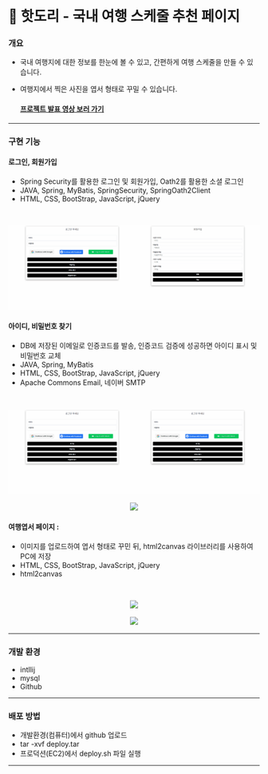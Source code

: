 # 🚗 핫도리 - 국내 여행 스케줄 추천 페이지

### 개요
- 국내 여행지에 대한 정보를 한눈에 볼 수 있고, 간편하게 여행 스케줄을 만들 수 있습니다.
- 여행지에서 찍은 사진을 엽서 형태로 꾸밀 수 있습니다.

  #### [프로젝트 발표 영상 보러 가기](https://www.youtube.com/watch?v=BtLcqLXIx54&list=PLedGoSru7949HpjolTIj01PMIzOOTG6Yq&index=9)
<hr>


### 구현 기능
#### 로그인, 회원가입
- Spring Security를 활용한 로그인 및 회원가입, Oath2를 활용한 소셜 로그인
- JAVA, Spring, MyBatis, SpringSecurity, SpringOath2Client
- HTML, CSS, BootStrap, JavaScript, jQuery
<br/>

<img src="https://github.com/kyle929486/HotProject/blob/master/upload/Animation%20(2).gif" width="50%" height="50%"><img src="https://github.com/kyle929486/HotProject/blob/master/upload/Animation%20(3).gif" width="50%" height="50%">




#### 아이디, 비밀번호 찾기
- DB에 저장된 이메일로 인증코드를 발송, 인증코드 검증에 성공하면 아이디 표시 및 비밀번호 교체
- JAVA, Spring, MyBatis
- HTML, CSS, BootStrap, JavaScript, jQuery
- Apache Commons Email, 네이버 SMTP
<br/>

<img src="https://github.com/kyle929486/HotProject/blob/master/upload/Animation%20(4).gif" width="50%" height="50%"><img src="https://github.com/kyle929486/HotProject/blob/master/upload/Animation%20(1).gif" width="50%" height="50%">
<p align="center"><img src="https://github.com/kyle929486/HotProject/assets/151328589/b220daa2-0c0f-4ce9-9c62-c4eea60626b0" width="70%"></p>



 
#### 여행엽서 페이지 :
- 이미지를 업로드하여 엽서 형태로 꾸민 뒤, html2canvas 라이브러리를 사용하여 PC에 저장
- HTML, CSS, BootStrap, JavaScript, jQuery
- html2canvas
<br/>

<p align="center"><img src="https://github.com/kyle929486/HotProject/assets/151328589/89829008-bcea-46a9-a29f-09601cdae5f3" width="70%"></p>
<p align="center"><img src="https://github.com/kyle929486/HotProject/blob/master/upload/Animation%20(5).gif?" width="70%"></p>

<hr>


### 개발 환경
 - intllij
 - mysql
 - Github

<hr>


### 배포 방법
- 개발환경(컴퓨터)에서 github 업로드
- tar -xvf deploy.tar
- 프로덕션(EC2)에서 deploy.sh 파일 실행

<hr>



